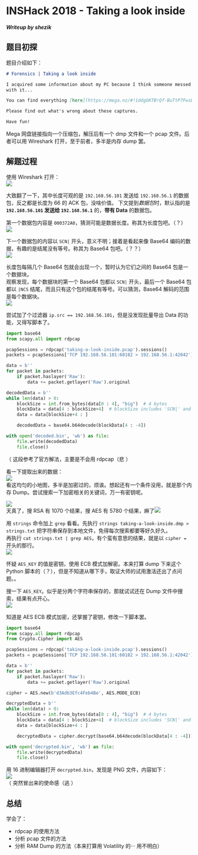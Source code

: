# INSHack 2018 - Taking a look inside
***Writeup by shezik***

## 题目初探
题目介绍如下：  
```markdown
# Forensics | Taking a look inside

I acquired some information about my PC because I think someone messed up
with it...

You can find everything [here](https://mega.nz/#!1ddgGKTB!Qf-BuTtP7FwsDuHAwmH5TJ7ZAbDnMtr3pSPQHgI7WWM).

Please find out what's wrong about these captures.

Have fun!
```

Mega 网盘链接指向一个压缩包，解压后有一个 dmp 文件和一个 pcap 文件。后者可以用 Wireshark 打开，至于前者，多半是内存 dump 罢。

## 解题过程
使用 Wireshark 打开：  
![](assets/wireshark.png)

大致翻了一下，其中长度可观的是 `192.168.56.101` 发送给 `192.168.56.1` 的数据包，反之都是长度为 66 的 ACK 包，没啥价值。
下文提到*数据包*时，默认指的是 **`192.168.56.101` 发送给 `192.168.56.1`** 的，**带有 Data** 的数据包。

第一个数据包内容是 `000372A0`，猜测可能是数据长度。称其为长度包吧。（？）  
![](assets/dataSize.png)

下一个数据包的内容以 `SCN|` 开头，意义不明；接着是看起来像 Base64 编码的数据，有趣的是结尾没有等号。称其为 Base64 包吧。（？？）  
![](assets/startOfStream.png)

长度包每隔几个 Base64 包就会出现一个，暂时认为它们之间的 Base64 包是一个数据块。  
观察发现，每个数据块的第一个 Base64 包都以 `SCN|` 开头，最后一个 Base64 包都以 `|NCS` 结尾，而且只有这个包的结尾有等号。可以猜测，Base64 解码的范围是每个数据块。  
![](assets/endOfStream.png)

尝试加了个过滤器 `ip.src == 192.168.56.101`，但是没发现批量导出 Data 的功能，又得写脚本了。

```python
import base64
from scapy.all import rdpcap

pcapSessions = rdpcap('taking-a-look-inside.pcap').sessions()
packets = pcapSessions['TCP 192.168.56.101:60182 > 192.168.56.1:42042']

data = b''
for packet in packets:
    if packet.haslayer('Raw'):
        data += packet.getlayer('Raw').original

decodedData = b''
while len(data) > 0:
    blockSize = int.from_bytes(data[0 : 4], "big")  # 4 bytes
    blockData = data[4 : blockSize+4]  # blockSize includes 'SCN|' and '|NCS'
    data = data[blockSize+4 : ]

    decodedData = base64.b64decode(blockData[4 : -4])

with open('decoded.bin', 'wb') as file:
    file.write(decodedData)
    file.close()
```  
（ 这段参考了官方解法，主要是不会用 rdpcap（悲 ）

看一下提取出来的数据：  
![](assets/decodedData.png)  
看这均匀的小地图，多半是加密过的，烦诶。想起还有一个条件没用，就是那个内存 Dump。尝试搜索一下加密相关的关键词，万一有密钥呢。

![](assets/tooManyResults.png)  
天真了，搜 RSA 有 1070 个结果，搜 AES 有 5780 个结果，麻了![](assets/smileyFace.png)

用 `strings` 命令加上 `grep` 看看。先执行 `strings taking-a-look-inside.dmp > strings.txt` 把字符串保存到本地文件，免得每次搜索都要等好久好久。  
再执行 `cat strings.txt | grep AES`，有个蛮有意思的结果，就是以 `cipher = ` 开头的那行。  
![](assets/cipherInit.png)

怀疑 `AES_KEY` 的值是密钥，使用 ECB 模式加解密。本来打算 dump 下来这个 Python 脚本的（？），但是不知道从哪下手，取证大师的试用激活还出了点问题。。

搜一下 `AES_KEY`。似乎是分两个字符串保存的，那就试试还在 Dump 文件中搜索，结果有点开心。  
![](assets/AES_KEY.png)

知道是 AES ECB 模式加密，还掌握了密钥，修改一下脚本罢。  
```python
import base64
from scapy.all import rdpcap
from Crypto.Cipher import AES

pcapSessions = rdpcap('taking-a-look-inside.pcap').sessions()
packets = pcapSessions['TCP 192.168.56.101:60182 > 192.168.56.1:42042']

data = b''
for packet in packets:
    if packet.haslayer('Raw'):
        data += packet.getlayer('Raw').original

cipher = AES.new(b'd3Adb3Efc4Feb4Be', AES.MODE_ECB)

decryptedData = b''
while len(data) > 0:
    blockSize = int.from_bytes(data[0 : 4], "big")  # 4 bytes
    blockData = data[4 : blockSize+4]  # blockSize includes 'SCN|' and '|NCS'
    data = data[blockSize+4 : ]

    decryptedData = cipher.decrypt(base64.b64decode(blockData[4 : -4]))

with open('decrypted.bin', 'wb') as file:
    file.write(decryptedData)
    file.close()
```

用 16 进制编辑器打开 `decrypted.bin`，发现是 PNG 文件，内容如下：  
![](assets/flag.png)  
（ 突然冒出来的使命感（逃 ）

## 总结
学会了：
- rdpcap 的使用方法
- 分析 pcap 文件的方法
- 分析 RAM Dump 的方法（本来打算用 Volatility 的··· 用不明白）
